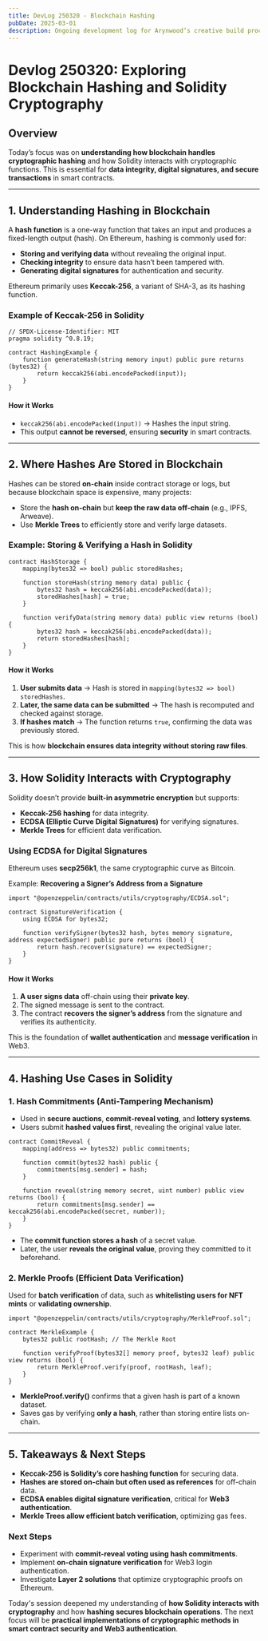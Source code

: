 ```yaml
---
title: DevLog 250320 - Blockchain Hashing
pubDate: 2025-03-01
description: Ongoing development log for Arynwood’s creative build process.
---
```

# Devlog 250320: Exploring Blockchain Hashing and Solidity Cryptography  

## **Overview**  
Today’s focus was on **understanding how blockchain handles cryptographic hashing** and how Solidity interacts with cryptographic functions. This is essential for **data integrity, digital signatures, and secure transactions** in smart contracts.  

---

## **1. Understanding Hashing in Blockchain**  
A **hash function** is a one-way function that takes an input and produces a fixed-length output (hash). On Ethereum, hashing is commonly used for:  
- **Storing and verifying data** without revealing the original input.  
- **Checking integrity** to ensure data hasn’t been tampered with.  
- **Generating digital signatures** for authentication and security.  

Ethereum primarily uses **Keccak-256**, a variant of SHA-3, as its hashing function.  

### **Example of Keccak-256 in Solidity**
```solidity
// SPDX-License-Identifier: MIT
pragma solidity ^0.8.19;

contract HashingExample {
    function generateHash(string memory input) public pure returns (bytes32) {
        return keccak256(abi.encodePacked(input));
    }
}
```
#### **How it Works**
- `keccak256(abi.encodePacked(input))` → Hashes the input string.
- This output **cannot be reversed**, ensuring **security** in smart contracts.

---

## **2. Where Hashes Are Stored in Blockchain**  
Hashes can be stored **on-chain** inside contract storage or logs, but because blockchain space is expensive, many projects:  
- Store the **hash on-chain** but **keep the raw data off-chain** (e.g., IPFS, Arweave).  
- Use **Merkle Trees** to efficiently store and verify large datasets.  

### **Example: Storing & Verifying a Hash in Solidity**
```solidity
contract HashStorage {
    mapping(bytes32 => bool) public storedHashes;

    function storeHash(string memory data) public {
        bytes32 hash = keccak256(abi.encodePacked(data));
        storedHashes[hash] = true;
    }

    function verifyData(string memory data) public view returns (bool) {
        bytes32 hash = keccak256(abi.encodePacked(data));
        return storedHashes[hash];
    }
}
```
#### **How it Works**
1. **User submits data** → Hash is stored in `mapping(bytes32 => bool) storedHashes`.  
2. **Later, the same data can be submitted** → The hash is recomputed and checked against storage.  
3. **If hashes match** → The function returns `true`, confirming the data was previously stored.  

This is how **blockchain ensures data integrity without storing raw files**.

---

## **3. How Solidity Interacts with Cryptography**  
Solidity doesn’t provide **built-in asymmetric encryption** but supports:  
- **Keccak-256 hashing** for data integrity.  
- **ECDSA (Elliptic Curve Digital Signatures)** for verifying signatures.  
- **Merkle Trees** for efficient data verification.  

### **Using ECDSA for Digital Signatures**
Ethereum uses **secp256k1**, the same cryptographic curve as Bitcoin.  

Example: **Recovering a Signer’s Address from a Signature**
```solidity
import "@openzeppelin/contracts/utils/cryptography/ECDSA.sol";

contract SignatureVerification {
    using ECDSA for bytes32;

    function verifySigner(bytes32 hash, bytes memory signature, address expectedSigner) public pure returns (bool) {
        return hash.recover(signature) == expectedSigner;
    }
}
```
#### **How it Works**
1. **A user signs data** off-chain using their **private key**.  
2. The signed message is sent to the contract.  
3. The contract **recovers the signer’s address** from the signature and verifies its authenticity.  

This is the foundation of **wallet authentication** and **message verification** in Web3.

---

## **4. Hashing Use Cases in Solidity**  
### **1. Hash Commitments (Anti-Tampering Mechanism)**
- Used in **secure auctions**, **commit-reveal voting**, and **lottery systems**.  
- Users submit **hashed values first**, revealing the original value later.  

```solidity
contract CommitReveal {
    mapping(address => bytes32) public commitments;

    function commit(bytes32 hash) public {
        commitments[msg.sender] = hash;
    }

    function reveal(string memory secret, uint number) public view returns (bool) {
        return commitments[msg.sender] == keccak256(abi.encodePacked(secret, number));
    }
}
```
- The **commit function stores a hash** of a secret value.  
- Later, the user **reveals the original value**, proving they committed to it beforehand.  

### **2. Merkle Proofs (Efficient Data Verification)**
Used for **batch verification** of data, such as **whitelisting users for NFT mints** or **validating ownership**.  
```solidity
import "@openzeppelin/contracts/utils/cryptography/MerkleProof.sol";

contract MerkleExample {
    bytes32 public rootHash; // The Merkle Root

    function verifyProof(bytes32[] memory proof, bytes32 leaf) public view returns (bool) {
        return MerkleProof.verify(proof, rootHash, leaf);
    }
}
```
- **MerkleProof.verify()** confirms that a given hash is part of a known dataset.  
- Saves gas by verifying **only a hash**, rather than storing entire lists on-chain.  

---

## **5. Takeaways & Next Steps**  
- **Keccak-256 is Solidity’s core hashing function** for securing data.  
- **Hashes are stored on-chain but often used as references** for off-chain data.  
- **ECDSA enables digital signature verification**, critical for **Web3 authentication**.  
- **Merkle Trees allow efficient batch verification**, optimizing gas fees.  

### **Next Steps**
- Experiment with **commit-reveal voting using hash commitments**.  
- Implement **on-chain signature verification** for Web3 login authentication.  
- Investigate **Layer 2 solutions** that optimize cryptographic proofs on Ethereum.  

Today's session deepened my understanding of **how Solidity interacts with cryptography** and how **hashing secures blockchain operations**. The next focus will be **practical implementations of cryptographic methods in smart contract security and Web3 authentication**.